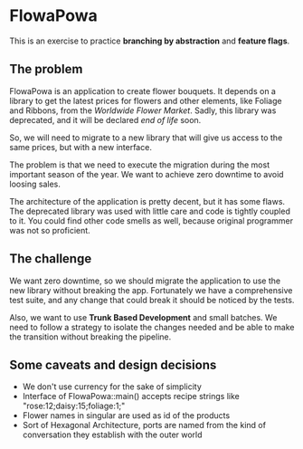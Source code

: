 # FlowaPowa

This is an exercise to practice **branching by abstraction** and **feature flags**.

## The problem

FlowaPowa is an application to create flower bouquets. It depends on a library to get the latest prices for flowers and other elements, like Foliage and Ribbons, from the _Worldwide Flower Market_. Sadly, this library was deprecated, and it will be declared _end of life_ soon.

So, we will need to migrate to a new library that will give us access to the same prices, but with a new interface.

The problem is that we need to execute the migration during the most important season of the year. We want to achieve zero downtime to avoid loosing sales.

The architecture of the application is pretty decent, but it has some flaws. The deprecated library was used with little care and code is tightly coupled to it. You could find other code smells as well, because original programmer was not so proficient.

## The challenge

We want zero downtime, so we should migrate the application to use the new library without breaking the app. Fortunately we have a comprehensive test suite, and any change that could break it should be noticed by the tests.

Also, we want to use **Trunk Based Development** and small batches. We need to follow a strategy to isolate the changes needed and be able to make the transition without breaking the pipeline.

## Some caveats and design decisions

* We don't use currency for the sake of simplicity
* Interface of FlowaPowa::main() accepts recipe strings like "rose:12;daisy:15;foliage:1;"
* Flower names in singular are used as id of the products
* Sort of Hexagonal Architecture, ports are named from the kind of conversation they establish with the outer world
